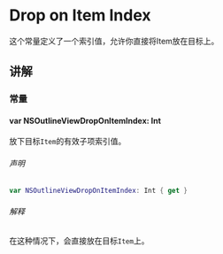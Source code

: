 # Drop on Item Index

这个常量定义了一个索引值，允许你直接将Item放在目标上。



## 讲解

### 常量

#### var NSOutlineViewDropOnItemIndex: Int

放下目标`Item`的有效子项索引值。

###### 声明

```swift
var NSOutlineViewDropOnItemIndex: Int { get }
```

###### 解释

在这种情况下，会直接放在目标`Item`上。
